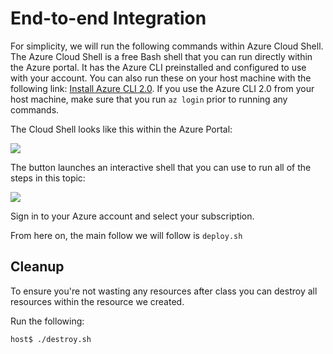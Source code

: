 # End-to-end Integration

For simplicity, we will run the following commands within Azure Cloud Shell. The Azure Cloud Shell is a free Bash shell that you can run directly within the Azure portal. It has the Azure CLI preinstalled and configured to use with your account.  You can also run these on your host machine with the following link: [Install Azure CLI 2.0](https://docs.microsoft.com/en-us/cli/azure/install-azure-cli). If you use the Azure CLI 2.0 from your host machine, make sure that you run `az login` prior to running any commands.

The Cloud Shell looks like this within the Azure Portal:

![](https://docs.microsoft.com/en-us/azure/includes/media/cloud-shell-try-it/cloud-shell-menu.png)

The button launches an interactive shell that you can use to run all of the steps in this topic:

![](https://docs.microsoft.com/en-us/azure/includes/media/cloud-shell-try-it/cloud-shell-safari.png)

Sign in to your Azure account and select your subscription.

From here on, the main follow we will follow is `deploy.sh`


## Cleanup

To ensure you're not wasting any resources after class you can destroy all resources within the resource we created.

Run the following:

```bash
host$ ./destroy.sh
```